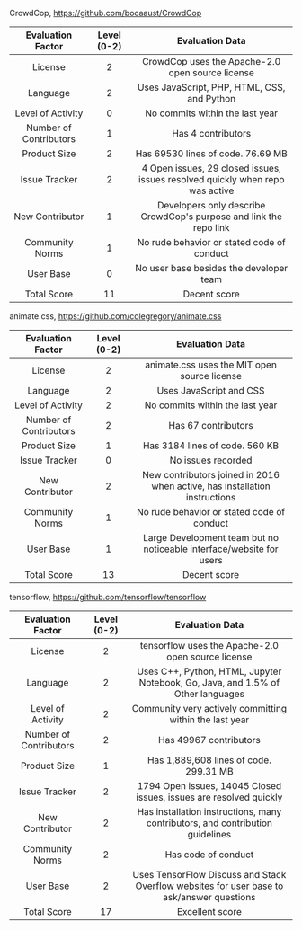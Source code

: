 CrowdCop, https://github.com/bocaaust/CrowdCop

| Evaluation Factor | Level (0-2) | Evaluation Data  |
| :---:   | :-: | :-: |
| License | 2 | CrowdCop uses the Apache-2.0 open source license |
| Language | 2 | Uses JavaScript, PHP, HTML, CSS, and Python |
| Level of Activity | 0 | No commits within the last year |
| Number of Contributors | 1 | Has 4 contributors |
| Product Size | 2 | Has 69530 lines of code. 76.69 MB |
| Issue Tracker | 2 | 4 Open issues, 29 closed issues, issues resolved quickly when repo was active |
| New Contributor | 1 | Developers only describe CrowdCop's purpose and link the repo link |
| Community Norms | 1 | No rude behavior or stated code of conduct |
| User Base	| 0 | No user base besides the developer team |
| Total Score | 11 | Decent score |

animate.css, https://github.com/colegregory/animate.css

| Evaluation Factor | Level (0-2) | Evaluation Data  |
| :---:   | :-: | :-: |
| License | 2 | animate.css uses the MIT open source license |
| Language | 2 | Uses JavaScript and CSS |
| Level of Activity | 2 | No commits within the last year |
| Number of Contributors | 2 | Has 67 contributors |
| Product Size | 1 | Has 3184 lines of code. 560 KB |
| Issue Tracker | 0 | No issues recorded |
| New Contributor | 2 | New contributors joined in 2016 when active, has installation instructions |
| Community Norms | 1 | No rude behavior or stated code of conduct |
| User Base | 1 | Large Development team but no noticeable interface/website for users |
| Total Score | 13 | Decent score |

tensorflow, https://github.com/tensorflow/tensorflow

| Evaluation Factor | Level (0-2) | Evaluation Data  |
| :---:   | :-: | :-: |
| License | 2 | tensorflow uses the Apache-2.0 open source license |
| Language | 2 | Uses C++, Python, HTML, Jupyter Notebook, Go, Java, and 1.5% of Other languages |
| Level of Activity | 2 | Community very actively committing within the last year |
| Number of Contributors | 2 | Has 49967 contributors |
| Product Size | 1 | Has 1,889,608 lines of code. 299.31 MB |
| Issue Tracker | 2 | 1794 Open issues, 14045 Closed issues, issues are resolved quickly |
| New Contributor | 2 | Has installation instructions, many contributors, and contribution guidelines |
| Community Norms | 2 | Has code of conduct |
| User Base | 2 | Uses TensorFlow Discuss and Stack Overflow websites for user base to ask/answer questions |
| Total Score | 17 | Excellent score |

